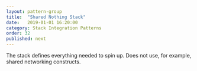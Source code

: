 ```yaml
---
layout: pattern-group
title:  "Shared Nothing Stack"
date:   2019-01-01 16:20:00
category: Stack Integration Patterns
order: 32
published: next
---
```


The stack defines everything needed to spin up. Does not use, for example, shared networking constructs.
